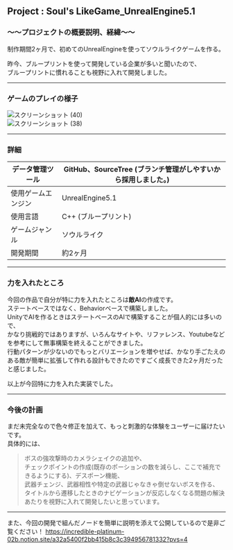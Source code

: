 ## Project : **Soul's LikeGame_UnrealEngine5.1** 

### ～～プロジェクトの概要説明、経緯～～  
制作期間2ヶ月で、初めてのUnrealEngineを使ってソウルライクゲームを作る。  

昨今、ブループリントを使って開発している企業が多いと聞いたので、  
ブループリントに慣れることも視野に入れて開発しました。  

___
### ゲームのプレイの様子  
![スクリーンショット (40)](https://github.com/Ryosuke004682/UnrealEngine5_Soul-sLike/assets/83821881/a19ea226-d5b8-456f-adff-f2cada49c41c)  
![スクリーンショット (38)](https://github.com/Ryosuke004682/UnrealEngine5_Soul-sLike/assets/83821881/08756a6f-a7e9-4e7c-9bfb-c52a8af18ac4)  
___  
### 詳細  
| データ管理ツール | GitHub、SourceTree (ブランチ管理がしやすいから採用しました。)|
----|---- 
| 使用ゲームエンジン | UnrealEngine5.1 |
| 使用言語 | C++ (ブループリント)|
|ゲームジャンル|ソウルライク|
|開発期間|約2ヶ月|　　
---
### 力を入れたところ  
今回の作品で自分が特に力を入れたところは**敵AI**の作成です。  
ステートベースではなく、Behaviorベースで構築しました。  
UnityでAIを作るときはステートベースのAIで構築することが個人的には多いので、  
かなり挑戦的ではありますが、いろんなサイトや、リファレンス、Youtubeなどを参考にして無事構築を終えることができました。  
行動パターンが少ないのでもっとバリエーションを増やせば、かなり手ごたえのある敵が簡単に拡張して作れる設計もできたのですごく成長できた2ヶ月だったと感じました。

以上が今回特に力を入れた実装でした。  

---
### 今後の計画  
まだ未完全なので色々修正を加えて、もっと刺激的な体験をユーザーに届けたいです。  
具体的には、  
>ボスの強攻撃時のカメラシェイクの追加や、  
>チェックポイントの作成(既存のポーションの数を減らし、ここで補充できるようにする)、デスポーン機能、  
>武器チェンジ、武器相性や特定の武器じゃなきゃ倒せないボスを作る、
>タイトルから遷移したときのナビゲーションが反応しなくなる問題の解決あたりを視野に入れて開発したいと思っています。

---
また、今回の開発で組んだノードを簡単に説明を添えて公開しているので是非ご覧ください！ 
https://incredible-platinum-02b.notion.site/a32a5400f2bb415b8c3c394956781332?pvs=4
